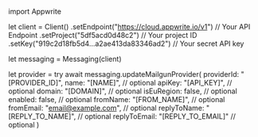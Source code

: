 import Appwrite

let client = Client()
    .setEndpoint("https://cloud.appwrite.io/v1") // Your API Endpoint
    .setProject("5df5acd0d48c2") // Your project ID
    .setKey("919c2d18fb5d4...a2ae413da83346ad2") // Your secret API key

let messaging = Messaging(client)

let provider = try await messaging.updateMailgunProvider(
    providerId: "[PROVIDER_ID]",
    name: "[NAME]", // optional
    apiKey: "[API_KEY]", // optional
    domain: "[DOMAIN]", // optional
    isEuRegion: false, // optional
    enabled: false, // optional
    fromName: "[FROM_NAME]", // optional
    fromEmail: "email@example.com", // optional
    replyToName: "[REPLY_TO_NAME]", // optional
    replyToEmail: "[REPLY_TO_EMAIL]" // optional
)

